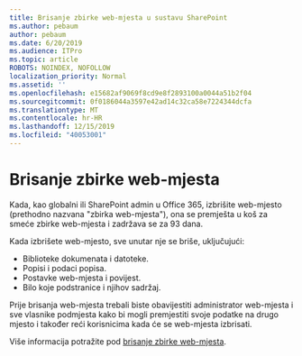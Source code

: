 ```yaml
---
title: Brisanje zbirke web-mjesta u sustavu SharePoint
ms.author: pebaum
author: pebaum
ms.date: 6/20/2019
ms.audience: ITPro
ms.topic: article
ROBOTS: NOINDEX, NOFOLLOW
localization_priority: Normal
ms.assetid: ''
ms.openlocfilehash: e15682af9069f8cd9e8f2893100a0044a51b2f04
ms.sourcegitcommit: 0f0186044a3597e42ad14c32ca58e7224344dcfa
ms.translationtype: MT
ms.contentlocale: hr-HR
ms.lasthandoff: 12/15/2019
ms.locfileid: "40053001"
---
```

# <a name="delete-a-site-collection"></a>Brisanje zbirke web-mjesta

Kada, kao globalni ili SharePoint admin u Office 365, izbrišite web-mjesto (prethodno nazvana "zbirka web-mjesta"), ona se premješta u koš za smeće zbirke web-mjesta i zadržava se za 93 dana. 

Kada izbrišete web-mjesto, sve unutar nje se briše, uključujući:

- Biblioteke dokumenata i datoteke.
- Popisi i podaci popisa.
- Postavke web-mjesta i povijest.
- Bilo koje podstranice i njihov sadržaj.

Prije brisanja web-mjesta trebali biste obavijestiti administrator web-mjesta i sve vlasnike podmjesta kako bi mogli premjestiti svoje podatke na drugo mjesto i također reći korisnicima kada će se web-mjesta izbrisati. 

Više informacija potražite pod [brisanje zbirke web-mjesta](https://docs.microsoft.com/sharepoint/delete-site-collection). 